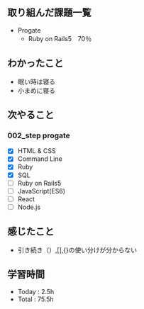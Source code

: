 ## 取り組んだ課題一覧
- Progate
    - Ruby on Rails5　70％
## わかったこと
- 眠い時は寝る
- 小まめに寝る
## 次やること
### 002_step progate
- [x]  HTML & CSS
- [x]  Command Line
- [x]  Ruby
- [x]  SQL
- [ ]  Ruby on Rails5
- [ ]  JavaScript(ES6)
- [ ]  React
- [ ]  Node.js
## 感じたこと
- 引き続き（）,[],{}の使い分けが分からない
## 学習時間
- Today : 2.5h
- Total : 75.5h
